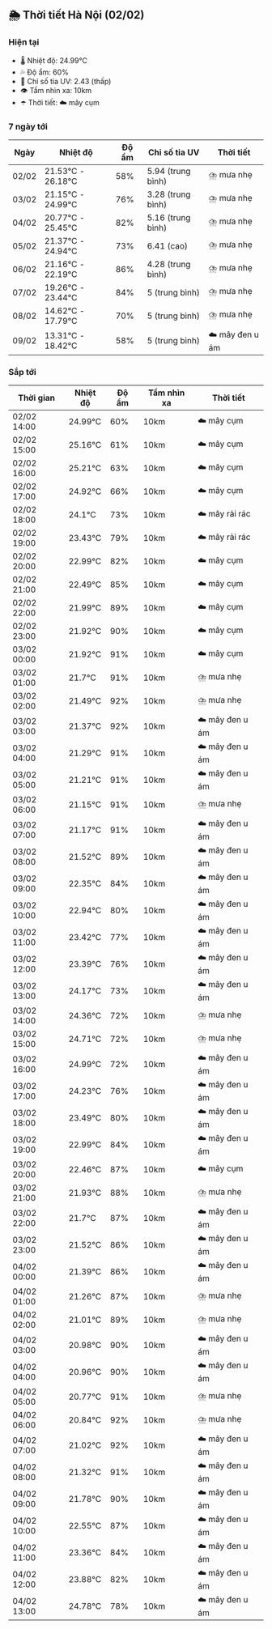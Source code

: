 ## 🌦️ Thời tiết Hà Nội (02/02)

### Hiện tại

- 🌡️ Nhiệt độ: 24.99℃
- 💦 Độ ẩm: 60%
- 🌟 Chỉ số tia UV: 2.43 (thấp)
- 👁️ Tầm nhìn xa: 10km
- ☂️ Thời tiết: ☁️ mây cụm

### 7 ngày tới

| Ngày | Nhiệt độ | Độ ẩm | Chỉ số tia UV | Thời tiết |
| --- | --- | --- | --- | --- |
| 02/02 | 21.53℃ - 26.18℃ | 58% | 5.94 (trung bình) | ⛈️ mưa nhẹ |
| 03/02 | 21.15℃ - 24.99℃ | 76% | 3.28 (trung bình) | ⛈️ mưa nhẹ |
| 04/02 | 20.77℃ - 25.45℃ | 82% | 5.16 (trung bình) | ⛈️ mưa nhẹ |
| 05/02 | 21.37℃ - 24.94℃ | 73% | 6.41 (cao) | ⛈️ mưa nhẹ |
| 06/02 | 21.16℃ - 22.19℃ | 86% | 4.28 (trung bình) | ⛈️ mưa nhẹ |
| 07/02 | 19.26℃ - 23.44℃ | 84% | 5 (trung bình) | ⛈️ mưa nhẹ |
| 08/02 | 14.62℃ - 17.79℃ | 70% | 5 (trung bình) | ⛈️ mưa nhẹ |
| 09/02 | 13.31℃ - 18.42℃ | 58% | 5 (trung bình) | ☁️ mây đen u ám |

### Sắp tới

| Thời gian | Nhiệt độ | Độ ẩm | Tầm nhìn xa | Thời tiết |
| --- | --- | --- | --- | --- |
| 02/02 14:00 | 24.99℃ | 60% | 10km | ☁️ mây cụm |
| 02/02 15:00 | 25.16℃ | 61% | 10km | ☁️ mây cụm |
| 02/02 16:00 | 25.21℃ | 63% | 10km | ☁️ mây cụm |
| 02/02 17:00 | 24.92℃ | 66% | 10km | ☁️ mây cụm |
| 02/02 18:00 | 24.1℃ | 73% | 10km | ☁️ mây rải rác |
| 02/02 19:00 | 23.43℃ | 79% | 10km | ☁️ mây rải rác |
| 02/02 20:00 | 22.99℃ | 82% | 10km | ☁️ mây cụm |
| 02/02 21:00 | 22.49℃ | 85% | 10km | ☁️ mây cụm |
| 02/02 22:00 | 21.99℃ | 89% | 10km | ☁️ mây cụm |
| 02/02 23:00 | 21.92℃ | 90% | 10km | ☁️ mây cụm |
| 03/02 00:00 | 21.92℃ | 91% | 10km | ☁️ mây cụm |
| 03/02 01:00 | 21.7℃ | 91% | 10km | ⛈️ mưa nhẹ |
| 03/02 02:00 | 21.49℃ | 92% | 10km | ⛈️ mưa nhẹ |
| 03/02 03:00 | 21.37℃ | 92% | 10km | ☁️ mây đen u ám |
| 03/02 04:00 | 21.29℃ | 91% | 10km | ☁️ mây đen u ám |
| 03/02 05:00 | 21.21℃ | 91% | 10km | ☁️ mây đen u ám |
| 03/02 06:00 | 21.15℃ | 91% | 10km | ⛈️ mưa nhẹ |
| 03/02 07:00 | 21.17℃ | 91% | 10km | ☁️ mây đen u ám |
| 03/02 08:00 | 21.52℃ | 89% | 10km | ☁️ mây đen u ám |
| 03/02 09:00 | 22.35℃ | 84% | 10km | ☁️ mây đen u ám |
| 03/02 10:00 | 22.94℃ | 80% | 10km | ☁️ mây đen u ám |
| 03/02 11:00 | 23.42℃ | 77% | 10km | ☁️ mây đen u ám |
| 03/02 12:00 | 23.39℃ | 76% | 10km | ☁️ mây đen u ám |
| 03/02 13:00 | 24.17℃ | 73% | 10km | ☁️ mây đen u ám |
| 03/02 14:00 | 24.36℃ | 72% | 10km | ⛈️ mưa nhẹ |
| 03/02 15:00 | 24.71℃ | 72% | 10km | ⛈️ mưa nhẹ |
| 03/02 16:00 | 24.99℃ | 72% | 10km | ☁️ mây đen u ám |
| 03/02 17:00 | 24.23℃ | 76% | 10km | ☁️ mây đen u ám |
| 03/02 18:00 | 23.49℃ | 80% | 10km | ☁️ mây đen u ám |
| 03/02 19:00 | 22.99℃ | 84% | 10km | ☁️ mây đen u ám |
| 03/02 20:00 | 22.46℃ | 87% | 10km | ☁️ mây cụm |
| 03/02 21:00 | 21.93℃ | 88% | 10km | ⛈️ mưa nhẹ |
| 03/02 22:00 | 21.7℃ | 87% | 10km | ☁️ mây đen u ám |
| 03/02 23:00 | 21.52℃ | 86% | 10km | ☁️ mây đen u ám |
| 04/02 00:00 | 21.39℃ | 86% | 10km | ☁️ mây đen u ám |
| 04/02 01:00 | 21.26℃ | 87% | 10km | ⛈️ mưa nhẹ |
| 04/02 02:00 | 21.01℃ | 89% | 10km | ⛈️ mưa nhẹ |
| 04/02 03:00 | 20.98℃ | 90% | 10km | ☁️ mây đen u ám |
| 04/02 04:00 | 20.96℃ | 90% | 10km | ☁️ mây đen u ám |
| 04/02 05:00 | 20.77℃ | 91% | 10km | ⛈️ mưa nhẹ |
| 04/02 06:00 | 20.84℃ | 92% | 10km | ⛈️ mưa nhẹ |
| 04/02 07:00 | 21.02℃ | 92% | 10km | ☁️ mây đen u ám |
| 04/02 08:00 | 21.32℃ | 91% | 10km | ☁️ mây đen u ám |
| 04/02 09:00 | 21.78℃ | 90% | 10km | ☁️ mây đen u ám |
| 04/02 10:00 | 22.55℃ | 87% | 10km | ☁️ mây đen u ám |
| 04/02 11:00 | 23.36℃ | 84% | 10km | ☁️ mây đen u ám |
| 04/02 12:00 | 23.88℃ | 82% | 10km | ☁️ mây đen u ám |
| 04/02 13:00 | 24.78℃ | 78% | 10km | ☁️ mây đen u ám |
